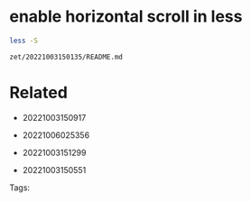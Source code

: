 # enable horizontal scroll in less
```bash
less -S
```

` zet/20221003150135/README.md `

# Related

- 20221003150917

- 20221006025356

- 20221003151299

- 20221003150551


Tags:

    
